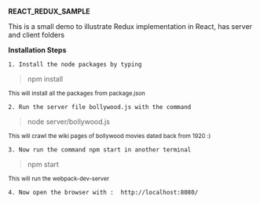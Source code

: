 **REACT_REDUX_SAMPLE**

This is a small demo to illustrate Redux implementation in React,
has server and client folders

**Installation Steps**

`1. Install the node packages by typing `
> npm install

<small>This will install all the packages from package.json</small>

`2. Run the server file bollywood.js with the command`
> node server/bollywood.js

<small>This will crawl the wiki pages of bollywood movies dated back from 1920 :)</small>

`3. Now run the command npm start in another terminal`
> npm start

<small>This will run the webpack-dev-server </small>

`4. Now open the browser with :  http://localhost:8080/`
